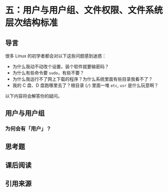 # 五：用户与用户组、文件权限、文件系统层次结构标准

## 导言

很多 Linux 的初学者都会对以下这些问题感到迷惑：

- 为什么我动不动改个设置，装个软件就要输密码？
- 为什么有些命令要 `sudo`，有些不要？
- 为什么我运行不了网上下载的程序？为什么系统里面有些目录我看不了？
- 我的 C 盘、D 盘跑哪里去了？根目录 (`/`) 里面一堆 `etc`, `usr` 是什么玩意啊？

以下内容将会解答你的疑问。

## 用户与用户组

### 为何会有「用户」？

## 思考题

## 课后阅读

## 引用来源